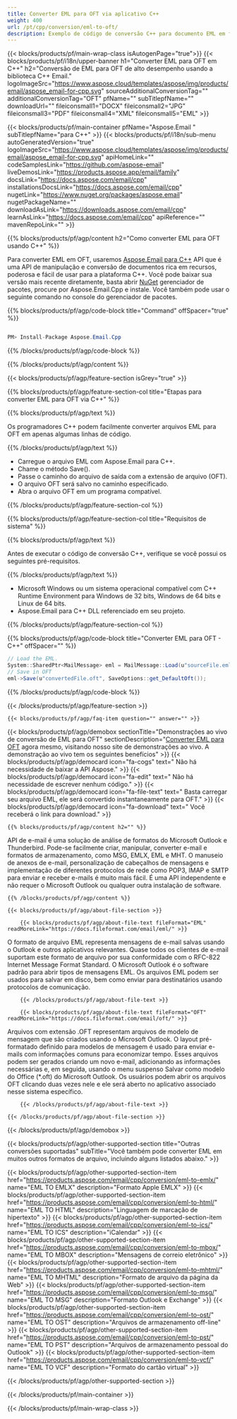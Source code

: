 ```yaml
---
title: Converter EML para OFT via aplicativo C++
weight: 400
url: /pt/cpp/conversion/eml-to-oft/
description: Exemplo de código de conversão C++ para documento EML em formato OFT. Use o código de exemplo para conversão em lote de EML para OFT em qualquer aplicativo C++.
---
```


{{< blocks/products/pf/main-wrap-class isAutogenPage="true">}}
{{< blocks/products/pf/i18n/upper-banner h1="Converter EML para OFT em C++" h2="Conversão de EML para OFT de alto desempenho usando a biblioteca C++ Email." logoImageSrc="https://www.aspose.cloud/templates/aspose/img/products/email/aspose_email-for-cpp.svg" sourceAdditionalConversionTag="" additionalConversionTag="OFT" pfName="" subTitlepfName="" downloadUrl="" fileiconsmall1="DOCX" fileiconsmall2="JPG" fileiconsmall3="PDF" fileiconsmall4="XML" fileiconsmall5="EML" >}}

{{< blocks/products/pf/main-container pfName="Aspose.Email " subTitlepfName="para C++" >}}
{{< blocks/products/pf/i18n/sub-menu autoGeneratedVersion="true" logoImageSrc="https://www.aspose.cloud/templates/aspose/img/products/email/aspose_email-for-cpp.svg" apiHomeLink="" codeSamplesLink="https://github.com/aspose-email" liveDemosLink="https://products.aspose.app/email/family" docsLink="https://docs.aspose.com/email/cpp" installationsDocsLink="https://docs.aspose.com/email/cpp" nugetLink="https://www.nuget.org/packages/aspose.email" nugetPackageName="" downloadAsLink="https://downloads.aspose.com/email/cpp" learnAsLink="https://docs.aspose.com/email/cpp" apiReference="" mavenRepoLink="" >}}

{{% blocks/products/pf/agp/content h2="Como converter EML para OFT usando C++" %}}

 Para converter EML em OFT, usaremos
 [Aspose.Email para C++](https://products.aspose.com/email/cpp)
 API que é uma API de manipulação e conversão de documentos rica em recursos, poderosa e fácil de usar para a plataforma C++. Você pode baixar sua versão mais recente diretamente, basta abrir
 [NuGet](https://www.nuget.org/packages/aspose.email)
 gerenciador de pacotes, procure por Aspose.Email.Cpp e instale. Você também pode usar o seguinte comando no console do gerenciador de pacotes.

{{% blocks/products/pf/agp/code-block title="Command" offSpacer="true" %}}

```cs

PM> Install-Package Aspose.Email.Cpp

```

{{% /blocks/products/pf/agp/code-block %}}

{{% /blocks/products/pf/agp/content %}}

{{< blocks/products/pf/agp/feature-section isGrey="true" >}}

{{% blocks/products/pf/agp/feature-section-col title="Etapas para converter EML para OFT via C++" %}}

{{% blocks/products/pf/agp/text %}}

 Os programadores C++ podem facilmente converter arquivos EML para OFT em apenas algumas linhas de código.

{{% /blocks/products/pf/agp/text %}}

+  Carregue o arquivo EML com Aspose.Email para C++.
+  Chame o método Save().
+  Passe o caminho do arquivo de saída com a extensão de arquivo (OFT).
+  O arquivo OFT será salvo no caminho especificado.
+  Abra o arquivo OFT em um programa compatível.

{{% /blocks/products/pf/agp/feature-section-col %}}

{{% blocks/products/pf/agp/feature-section-col title="Requisitos de sistema" %}}

{{% blocks/products/pf/agp/text %}}

 Antes de executar o código de conversão C++, verifique se você possui os seguintes pré-requisitos.

{{% /blocks/products/pf/agp/text %}}

-  Microsoft Windows ou um sistema operacional compatível com C++ Runtime Environment para Windows de 32 bits, Windows de 64 bits e Linux de 64 bits.
-  Aspose.Email para C++ DLL referenciado em seu projeto.

{{% /blocks/products/pf/agp/feature-section-col %}}

{{% blocks/products/pf/agp/code-block title="Converter EML para OFT - C++" offSpacer="" %}}

```cs
// Load the EML.
System::SharedPtr<MailMessage> eml = MailMessage::Load(u"sourceFile.eml");
// Save in OFT
eml->Save(u"convertedFile.oft", SaveOptions::get_DefaultOft()); 

```

{{% /blocks/products/pf/agp/code-block %}}

{{< /blocks/products/pf/agp/feature-section >}}

    {{< blocks/products/pf/agp/faq-item question="" answer="" >}}


<!-- aboutfile Starts -->

{{< blocks/products/pf/agp/demobox sectionTitle="Demonstrações ao vivo de conversão de EML para OFT" sectionDescription="[Converter EML para OFT](https://products.aspose.app/email/conversion/eml-to-oft) agora mesmo, visitando nosso site de demonstrações ao vivo. A demonstração ao vivo tem os seguintes benefícios" >}}
        {{< blocks/products/pf/agp/democard icon="fa-cogs" text=" Não há necessidade de baixar a API Aspose." >}}
        {{< blocks/products/pf/agp/democard icon="fa-edit" text=" Não há necessidade de escrever nenhum código." >}}
        {{< blocks/products/pf/agp/democard icon="fa-file-text" text=" Basta carregar seu arquivo EML, ele será convertido instantaneamente para OFT." >}}
        {{< blocks/products/pf/agp/democard icon="fa-download" text=" Você receberá o link para download." >}}

    {{% blocks/products/pf/agp/content h2="" %}}

 API de e-mail é uma solução de análise de formatos do Microsoft Outlook e Thunderbird. Pode-se facilmente criar, manipular, converter e-mail e formatos de armazenamento, como MSG, EMLX, EML e MHT. O manuseio de anexos de e-mail, personalização de cabeçalhos de mensagens e implementação de diferentes protocolos de rede como POP3, IMAP e SMTP para enviar e receber e-mails é muito mais fácil. É uma API independente e não requer o Microsoft Outlook ou qualquer outra instalação de software.



    {{% /blocks/products/pf/agp/content %}}

    {{< blocks/products/pf/agp/about-file-section >}}

        {{< blocks/products/pf/agp/about-file-text fileFormat="EML" readMoreLink="https://docs.fileformat.com/email/eml/" >}}

O formato de arquivo EML representa mensagens de e-mail salvas usando o Outlook e outros aplicativos relevantes. Quase todos os clientes de e-mail suportam este formato de arquivo por sua conformidade com o RFC-822 Internet Message Format Standard. O Microsoft Outlook é o software padrão para abrir tipos de mensagens EML. Os arquivos EML podem ser usados para salvar em disco, bem como enviar para destinatários usando protocolos de comunicação.


        {{< /blocks/products/pf/agp/about-file-text >}}

        {{< blocks/products/pf/agp/about-file-text fileFormat="OFT" readMoreLink="https://docs.fileformat.com/email/oft/" >}}

Arquivos com extensão .OFT representam arquivos de modelo de mensagem que são criados usando o Microsoft Outlook. O layout pré-formatado definido para modelos de mensagem é usado para enviar e-mails com informações comuns para economizar tempo. Esses arquivos podem ser gerados criando um novo e-mail, adicionando as informações necessárias e, em seguida, usando o menu suspenso Salvar como modelo do Office (*.oft) do Microsoft Outlook. Os usuários podem abrir os arquivos OFT clicando duas vezes nele e ele será aberto no aplicativo associado nesse sistema específico.


        {{< /blocks/products/pf/agp/about-file-text >}}

    {{< /blocks/products/pf/agp/about-file-section >}}

{{< /blocks/products/pf/agp/demobox >}}

<!-- aboutfile Ends -->

{{< blocks/products/pf/agp/other-supported-section title="Outras conversões suportadas" subTitle="Você também pode converter EML em muitos outros formatos de arquivo, incluindo alguns listados abaixo." >}}

{{< blocks/products/pf/agp/other-supported-section-item href="https://products.aspose.com/email/cpp/conversion/eml-to-emlx/" name="EML TO EMLX" description="Formato Apple EMLX" >}}
{{< blocks/products/pf/agp/other-supported-section-item href="https://products.aspose.com/email/cpp/conversion/eml-to-html/" name="EML TO HTML" description="Linguagem de marcação de hipertexto" >}}
{{< blocks/products/pf/agp/other-supported-section-item href="https://products.aspose.com/email/cpp/conversion/eml-to-ics/" name="EML TO ICS" description="iCalendar" >}}
{{< blocks/products/pf/agp/other-supported-section-item href="https://products.aspose.com/email/cpp/conversion/eml-to-mbox/" name="EML TO MBOX" description="Mensagens de correio eletrônico" >}}
{{< blocks/products/pf/agp/other-supported-section-item href="https://products.aspose.com/email/cpp/conversion/eml-to-mhtml/" name="EML TO MHTML" description="Formato de arquivo da página da Web" >}}
{{< blocks/products/pf/agp/other-supported-section-item href="https://products.aspose.com/email/cpp/conversion/eml-to-msg/" name="EML TO MSG" description="Formato Outlook e Exchange" >}}
{{< blocks/products/pf/agp/other-supported-section-item href="https://products.aspose.com/email/cpp/conversion/eml-to-ost/" name="EML TO OST" description="Arquivos de armazenamento off-line" >}}
{{< blocks/products/pf/agp/other-supported-section-item href="https://products.aspose.com/email/cpp/conversion/eml-to-pst/" name="EML TO PST" description="Arquivos de armazenamento pessoal do Outlook" >}}
{{< blocks/products/pf/agp/other-supported-section-item href="https://products.aspose.com/email/cpp/conversion/eml-to-vcf/" name="EML TO VCF" description="Formato do cartão virtual" >}}

{{< /blocks/products/pf/agp/other-supported-section >}}

{{< /blocks/products/pf/main-container >}}
   
{{< /blocks/products/pf/main-wrap-class >}}